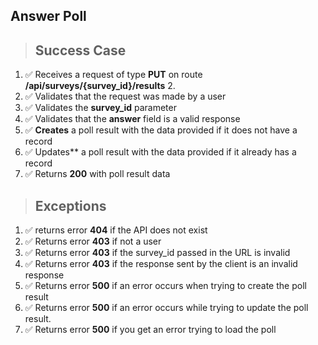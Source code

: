 ## Answer Poll

> ## Success Case

1. ✅ Receives a request of type **PUT** on route **/api/surveys/{survey_id}/results** 2.
2. ✅ Validates that the request was made by a user
3. ✅ Validates the **survey_id** parameter
4. ✅ Validates that the **answer** field is a valid response
5. ✅ **Creates** a poll result with the data provided if it does not have a record
6. ✅ Updates** a poll result with the data provided if it already has a record
7. ✅ Returns **200** with poll result data

> ## Exceptions

1. ✅ returns error **404** if the API does not exist
2. ✅ Returns error **403** if not a user
3. ✅ Returns error **403** if the survey_id passed in the URL is invalid
4. ✅ Returns error **403** if the response sent by the client is an invalid response
5. ✅ Returns error **500** if an error occurs when trying to create the poll result
6. ✅ Returns error **500** if an error occurs while trying to update the poll result.
7. ✅ Returns error **500** if you get an error trying to load the poll